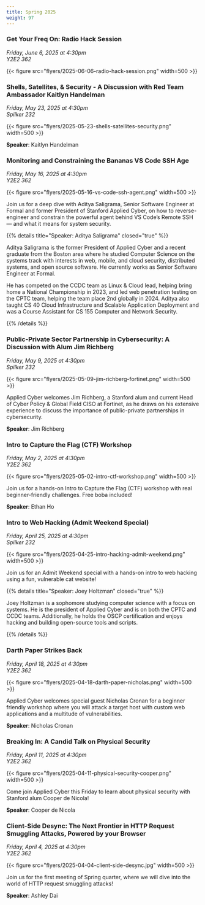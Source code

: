 ```yaml
---
title: Spring 2025
weight: 97
---
```


### Get Your Freq On: Radio Hack Session

*Friday, June 6, 2025 at 4:30pm* \
*Y2E2 362*

{{< figure src="flyers/2025-06-06-radio-hack-session.png" width=500 >}}

### Shells, Satellites, & Security - A Discussion with Red Team Ambassador Kaitlyn Handelman

*Friday, May 23, 2025 at 4:30pm* \
*Spilker 232*

{{< figure src="flyers/2025-05-23-shells-satellites-security.png" width=500 >}}

**Speaker**: Kaitlyn Handelman

### Monitoring and Constraining the Bananas VS Code SSH Age

*Friday, May 16, 2025 at 4:30pm* \
*Y2E2 362*

{{< figure src="flyers/2025-05-16-vs-code-ssh-agent.png" width=500 >}}

Join us for a deep dive with Aditya Saligrama, Senior Software Engineer at Formal and former
President of Stanford Applied Cyber, on how to reverse-engineer and constrain the powerful agent
behind VS Code’s Remote SSH — and what it means for system security.

{{% details title="Speaker: Aditya Saligrama" closed="true" %}}

Aditya Saligrama is the former President of Applied Cyber and a recent graduate from the Boston area
where he studied Computer Science on the systems track with interests in web, mobile, and cloud
security, distributed systems, and open source software. He currently works as Senior Software
Engineer at Formal.

He has competed on the CCDC team as Linux & Cloud lead, helping bring home a National Championship
in 2023, and led web penetration testing on the CPTC team, helping the team place 2nd globally in
2024. Aditya also taught CS 40 Cloud Infrastructure and Scalable Application Deployment and was a
Course Assistant for CS 155 Computer and Network Security.

{{% /details %}}

### Public-Private Sector Partnership in Cybersecurity: A Discussion with Alum Jim Richberg

*Friday, May 9, 2025 at 4:30pm* \
*Spilker 232*

{{< figure src="flyers/2025-05-09-jim-richberg-fortinet.png" width=500 >}}

Applied Cyber welcomes Jim Richberg, a Stanford alum and current Head of Cyber Policy & Global Field
CISO at Fortinet, as he draws on his extensive experience to discuss the importance of
public-private partnerships in cybersecurity.

**Speaker**: Jim Richberg

### Intro to Capture the Flag (CTF) Workshop

*Friday, May 2, 2025 at 4:30pm* \
*Y2E2 362*

{{< figure src="flyers/2025-05-02-intro-ctf-workshop.png" width=500 >}}

Join us for a hands-on Intro to Capture the Flag (CTF) workshop with real beginner-friendly challenges. Free boba included!

**Speaker**: Ethan Ho

### Intro to Web Hacking (Admit Weekend Special)

*Friday, April 25, 2025 at 4:30pm* \
*Spilker 232*

{{< figure src="flyers/2025-04-25-intro-hacking-admit-weekend.png" width=500 >}}

Join us for an Admit Weekend special with a hands-on intro to web hacking using a fun, vulnerable cat website!

{{% details title="Speaker: Joey Holtzman" closed="true" %}}

Joey Holtzman is a sophomore studying computer science with a focus on systems. He is the president of Applied Cyber and is on both the CPTC and CCDC teams. Additionally, he holds the OSCP certification and enjoys hacking and building open-source tools and scripts.

{{% /details %}}

### Darth Paper Strikes Back

*Friday, April 18, 2025 at 4:30pm* \
*Y2E2 362*

{{< figure src="flyers/2025-04-18-darth-paper-nicholas.png" width=500 >}}

Applied Cyber welcomes special guest Nicholas Cronan for a beginner friendly workshop where
you will attack a target host with custom web applications and a multitude of vulnerabilities.

**Speaker**: Nicholas Cronan

### Breaking In: A Candid Talk on Physical Security

*Friday, April 11, 2025 at 4:30pm* \
*Y2E2 362*

{{< figure src="flyers/2025-04-11-physical-security-cooper.png" width=500 >}}

Come join Applied Cyber this Friday to learn about physical security with Stanford alum Cooper de Nicola!

**Speaker**: Cooper de Nicola

### Client-Side Desync: The Next Frontier in HTTP Request Smuggling Attacks, Powered by your Browser

*Friday, April 4, 2025 at 4:30pm* \
*Y2E2 362*

{{< figure src="flyers/2025-04-04-client-side-desync.jpg" width=500 >}}

Join us for the first meeting of Spring quarter, where we will dive into the world of HTTP request
smuggling attacks!

**Speaker**: Ashley Dai
